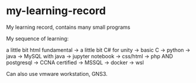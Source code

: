 # my-learning-record
My learning record, contains many small programs

My sequence of learning: <br/>

a little bit html fundamental -> a little bit C# for unity -> basic C -> python -> java -> MySQL with java -> jupyter notebook -> css/html -> php AND postgresql -> CCNA certified -> MSSQL -> docker ->  wsl

Can also use vmware workstation, GNS3.
